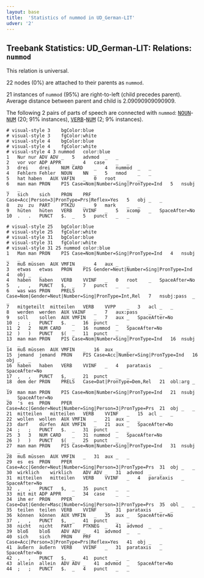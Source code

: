 ```yaml
---
layout: base
title:  'Statistics of nummod in UD_German-LIT'
udver: '2'
---
```


## Treebank Statistics: UD_German-LIT: Relations: `nummod`

This relation is universal.

22 nodes (0%) are attached to their parents as `nummod`.

21 instances of `nummod` (95%) are right-to-left (child precedes parent).
Average distance between parent and child is 2.09090909090909.

The following 2 pairs of parts of speech are connected with `nummod`: <tt><a href="de_lit-pos-NOUN.html">NOUN</a></tt>-<tt><a href="de_lit-pos-NUM.html">NUM</a></tt> (20; 91% instances), <tt><a href="de_lit-pos-VERB.html">VERB</a></tt>-<tt><a href="de_lit-pos-NUM.html">NUM</a></tt> (2; 9% instances).


~~~ conllu
# visual-style 3	bgColor:blue
# visual-style 3	fgColor:white
# visual-style 4	bgColor:blue
# visual-style 4	fgColor:white
# visual-style 4 3 nummod	color:blue
1	Nur	nur	ADV	ADV	_	5	advmod	_	_
2	vor	vor	ADP	APPR	_	4	case	_	_
3	drei	drei	NUM	CARD	_	4	nummod	_	_
4	Fehlern	Fehler	NOUN	NN	_	5	nmod	_	_
5	hat	haben	AUX	VAFIN	_	0	root	_	_
6	man	man	PRON	PIS	Case=Nom|Number=Sing|PronType=Ind	5	nsubj	_	_
7	sich	sich	PRON	PRF	Case=Acc|Person=3|PronType=Prs|Reflex=Yes	5	obj	_	_
8	zu	zu	PART	PTKZU	_	9	mark	_	_
9	hüten	hüten	VERB	VVINF	_	5	xcomp	_	SpaceAfter=No
10	.	.	PUNCT	$.	_	5	punct	_	_

~~~


~~~ conllu
# visual-style 25	bgColor:blue
# visual-style 25	fgColor:white
# visual-style 31	bgColor:blue
# visual-style 31	fgColor:white
# visual-style 31 25 nummod	color:blue
1	Man	man	PRON	PIS	Case=Nom|Number=Sing|PronType=Ind	4	nsubj	_	_
2	muß	müssen	AUX	VMFIN	_	4	aux	_	_
3	etwas	etwas	PRON	PIS	Gender=Neut|Number=Sing|PronType=Ind	4	obj	_	_
4	haben	haben	VERB	VVINF	_	0	root	_	SpaceAfter=No
5	,	,	PUNCT	$,	_	7	punct	_	_
6	was	was	PRON	PRELS	Case=Nom|Gender=Neut|Number=Sing|PronType=Int,Rel	7	nsubj:pass	_	_
7	mitgeteilt	mitteilen	VERB	VVPP	_	3	acl	_	_
8	werden	werden	AUX	VAINF	_	7	aux:pass	_	_
9	soll	sollen	AUX	VMFIN	_	7	aux	_	SpaceAfter=No
10	;	;	PUNCT	$.	_	16	punct	_	_
11	2	2	NUM	CARD	_	16	nummod	_	SpaceAfter=No
12	)	)	PUNCT	$(	_	11	punct	_	_
13	man	man	PRON	PIS	Case=Nom|Number=Sing|PronType=Ind	16	nsubj	_	_
14	muß	müssen	AUX	VMFIN	_	16	aux	_	_
15	jemand	jemand	PRON	PIS	Case=Acc|Number=Sing|PronType=Ind	16	obj	_	_
16	haben	haben	VERB	VVINF	_	4	parataxis	_	SpaceAfter=No
17	,	,	PUNCT	$,	_	21	punct	_	_
18	dem	der	PRON	PRELS	Case=Dat|PronType=Dem,Rel	21	obl:arg	_	_
19	man	man	PRON	PIS	Case=Nom|Number=Sing|PronType=Ind	21	nsubj	_	SpaceAfter=No
20	's	es	PRON	PPER	Case=Acc|Gender=Neut|Number=Sing|Person=3|PronType=Prs	21	obj	_	_
21	mitteilen	mitteilen	VERB	VVINF	_	15	acl	_	_
22	wollen	wollen	AUX	VMFIN	_	21	aux	_	_
23	darf	dürfen	AUX	VMFIN	_	21	aux	_	SpaceAfter=No
24	;	;	PUNCT	$.	_	31	punct	_	_
25	3	3	NUM	CARD	_	31	nummod	_	SpaceAfter=No
26	)	)	PUNCT	$(	_	25	punct	_	_
27	man	man	PRON	PIS	Case=Nom|Number=Sing|PronType=Ind	31	nsubj	_	_
28	muß	müssen	AUX	VMFIN	_	31	aux	_	_
29	es	es	PRON	PPER	Case=Acc|Gender=Neut|Number=Sing|Person=3|PronType=Prs	31	obj	_	_
30	wirklich	wirklich	ADV	ADV	_	31	advmod	_	_
31	mitteilen	mitteilen	VERB	VVINF	_	4	parataxis	_	SpaceAfter=No
32	,	,	PUNCT	$,	_	35	punct	_	_
33	mit	mit	ADP	APPR	_	34	case	_	_
34	ihm	er	PRON	PPER	Case=Dat|Gender=Masc|Number=Sing|Person=3|PronType=Prs	35	obl	_	_
35	teilen	teilen	VERB	VVINF	_	31	parataxis	_	_
36	können	können	AUX	VMFIN	_	35	aux	_	SpaceAfter=No
37	,	,	PUNCT	$,	_	41	punct	_	_
38	nicht	nicht	PART	PTKNEG	_	41	advmod	_	_
39	bloß	bloß	ADV	ADV	_	41	advmod	_	_
40	sich	sich	PRON	PRF	Case=Acc|Person=3|PronType=Prs|Reflex=Yes	41	obj	_	_
41	äußern	äußern	VERB	VVINF	_	31	parataxis	_	SpaceAfter=No
42	,	,	PUNCT	$,	_	41	punct	_	_
43	allein	allein	ADV	ADV	_	41	advmod	_	SpaceAfter=No
44	;	;	PUNCT	$.	_	4	punct	_	_

~~~


